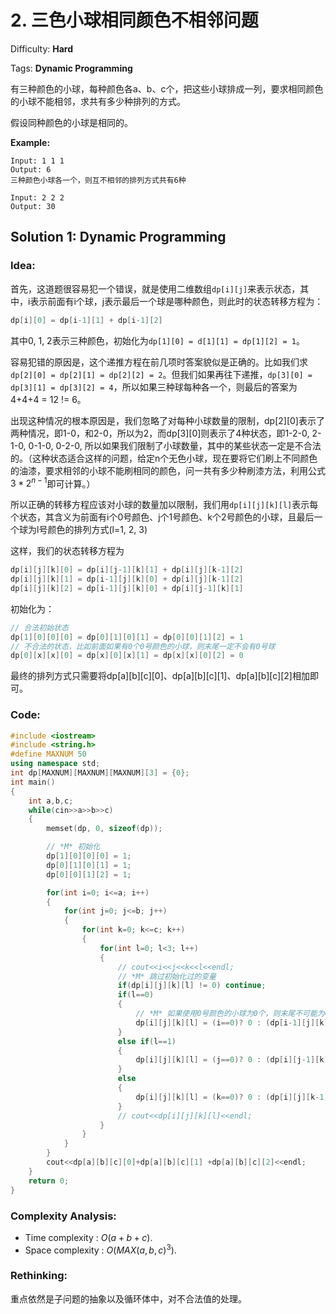 # 2. 三色小球相同颜色不相邻问题

Difficulty: **Hard**

Tags: **Dynamic Programming**

有三种颜色的小球，每种颜色各a、b、c个，把这些小球排成一列，要求相同颜色的小球不能相邻，求共有多少种排列的方式。

假设同种颜色的小球是相同的。

**Example:**

```
Input: 1 1 1
Output: 6
三种颜色小球各一个，则互不相邻的排列方式共有6种

Input: 2 2 2
Output: 30
```

## Solution 1: Dynamic Programming

### Idea: 

首先，这道题很容易犯一个错误，就是使用二维数组`dp[i][j]`来表示状态，其中，i表示前面有i个球，j表示最后一个球是哪种颜色，则此时的状态转移方程为：

```c++
dp[i][0] = dp[i-1][1] + dp[i-1][2]
```
其中0, 1, 2表示三种颜色，初始化为`dp[1][0] = d[1][1] = dp[1][2] = 1`。

容易犯错的原因是，这个递推方程在前几项时答案貌似是正确的。比如我们求`dp[2][0] = dp[2][1] = dp[2][2] = 2`。但我们如果再往下递推，`dp[3][0] = dp[3][1] = dp[3][2] = 4`，所以如果三种球每种各一个，则最后的答案为4+4+4 = 12 != 6。

出现这种情况的根本原因是，我们忽略了对每种小球数量的限制，dp[2][0]表示了两种情况，即1-0，和2-0，所以为2，而dp[3][0]则表示了4种状态，即1-2-0, 2-1-0, 0-1-0, 0-2-0, 所以如果我们限制了小球数量，其中的某些状态一定是不合法的。（这种状态适合这样的问题，给定n个无色小球，现在要将它们刷上不同颜色的油漆，要求相邻的小球不能刷相同的颜色，问一共有多少种刷漆方法，利用公式$3*2^{n-1}$即可计算。）

所以正确的转移方程应该对小球的数量加以限制，我们用`dp[i][j][k][l]`表示每个状态，其含义为前面有i个0号颜色、j个1号颜色、k个2号颜色的小球，且最后一个球为l号颜色的排列方式(l=1, 2, 3)

这样，我们的状态转移方程为
```c++
dp[i][j][k][0] = dp[i][j-1][k][1] + dp[i][j][k-1][2]
dp[i][j][k][1] = dp[i-1][j][k][0] + dp[i][j][k-1][2]
dp[i][j][k][2] = dp[i-1][j][k][0] + dp[i][j-1][k][1]
```

初始化为：
```c++
// 合法初始状态
dp[1][0][0][0] = dp[0][1][0][1] = dp[0][0][1][2] = 1
// 不合法的状态，比如前面如果有0个0号颜色的小球，则末尾一定不会有0号球
dp[0][x][x][0] = dp[x][0][x][1] = dp[x][x][0][2] = 0
```

最终的排列方式只需要将dp[a][b][c][0]、dp[a][b][c][1]、dp[a][b][c][2]相加即可。



### Code: 

```c++
#include <iostream>
#include <string.h>
#define MAXNUM 50
using namespace std;
int dp[MAXNUM][MAXNUM][MAXNUM][3] = {0};
int main()
{
    int a,b,c;
    while(cin>>a>>b>>c)
    {
        memset(dp, 0, sizeof(dp));

        // *M* 初始化
        dp[1][0][0][0] = 1;
        dp[0][1][0][1] = 1;
        dp[0][0][1][2] = 1;

        for(int i=0; i<=a; i++)
        {
            for(int j=0; j<=b; j++)
            {
                for(int k=0; k<=c; k++)
                {
                    for(int l=0; l<3; l++)
                    {
                        // cout<<i<<j<<k<<l<<endl;
                        // *M* 跳过初始化过的变量
                        if(dp[i][j][k][l] != 0) continue;
                        if(l==0)
                        {
                            // *M* 如果使用0号颜色的小球为0个，则末尾不可能为0号，故直接记为0。下同。
                            dp[i][j][k][l] = (i==0)? 0 : (dp[i-1][j][k][1]+ dp[i-1][j][k][2]);
                        }
                        else if(l==1)
                        {
                            dp[i][j][k][l] = (j==0)? 0 : (dp[i][j-1][k][0] + dp[i][j-1][k][2]);
                        }
                        else
                        {
                            dp[i][j][k][l] = (k==0)? 0 : (dp[i][j][k-1][0] + dp[i][j][k-1][1]);
                        }
                        // cout<<dp[i][j][k][l]<<endl;
                    }
                }
            }
        }
        cout<<dp[a][b][c][0]+dp[a][b][c][1] +dp[a][b][c][2]<<endl;
    }
    return 0;
}


```

### Complexity Analysis: 

- Time complexity : $O(a+b+c)$. 
- Space complexity : $O(MAX(a,b,c)^3)$. 


### Rethinking:
重点依然是子问题的抽象以及循环体中，对不合法值的处理。